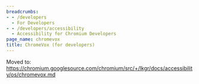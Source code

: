 ```yaml
---
breadcrumbs:
- - /developers
  - For Developers
- - /developers/accessibility
  - Accessibility for Chromium Developers
page_name: chromevox
title: ChromeVox (for developers)
---
```


Moved to:
<https://chromium.googlesource.com/chromium/src/+/lkgr/docs/accessibility/os/chromevox.md>
